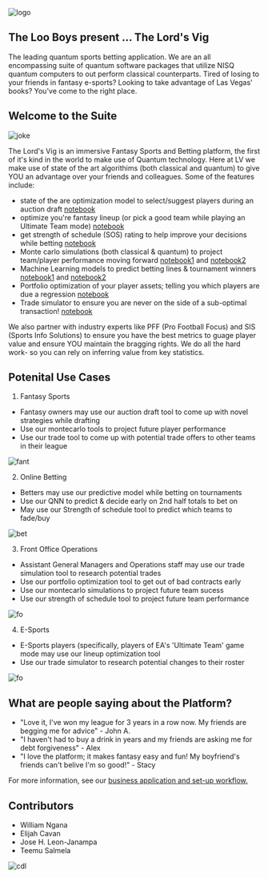 ![logo](img/logo.png)

##  The Loo Boys present ... The Lord's Vig

The leading quantum sports betting application. We are an all encompassing suite of quantum software packages that utilize NISQ quantum computers to out perform classical counterparts. Tired of losing to your friends in fantasy e-sports? Looking to take advantage of Las Vegas' books? You've come to the right place.

## Welcome to the Suite

![joke](img/bet.jpg)

The Lord's Vig is an immersive Fantasy Sports and Betting platform, the first of it's kind in the world to make use of Quantum technology. Here at LV we make use of state of the art algorithims (both classical and quantum) to give YOU an advantage over your friends and colleagues. Some of the features include:

- state of the are optimization model to select/suggest players during an auction draft [notebook](PythonNotebooks/Fantasy_Draft.ipynb)
- optimize you're fantasy lineup (or pick a good team while playing an Ultimate Team mode) [notebook](PythonNotebooks/Optimal_team_kit.ipynb)
- get strength of schedule (SOS) rating to help improve your decisions while betting [notebook](PythonNotebooks/SOS.ipynb)
- Monte carlo simulations (both classical & quantum) to project team/player performance moving forward [notebook1](PythonNotebooks/Monte.ipynb) and [notebook2](PythonNotebooks/Monte_players.ipynb)
- Machine Learning models to predict betting lines & tournament winners [notebook1](PythonNotebooks/Euro_Simulation.ipynb) and [notebook2](PythonNotebooks/betting.ipynb)
- Portfolio optimization of your player assets; telling you which players are due a regression [notebook](PythonNotebooks/SoccerOptimizer.ipynb)
- Trade simulator to ensure you are never on the side of a sub-optimal transaction! [notebook](PythonNotebooks/best__trade.ipynb)

We also partner with industry experts like PFF (Pro Football Focus) and SIS (Sports Info Solutions) to ensure you have the best metrics to guage player value and ensure YOU maintain the bragging rights. We do all the hard work- so you can rely on inferring value from key statistics. 

## Potenital Use Cases

1. Fantasy Sports
  - Fantasy owners may use our auction draft tool to come up with novel strategies while drafting
  - Use our montecarlo tools to project future player performance 
  - Use our trade tool to come up with potential trade offers to other teams in their league

![fant](img/2.jpg)

2. Online Betting
  - Betters may use our predictive model while betting on tournaments 
  - Use our QNN to predict & decide early on 2nd half totals to bet on
  - May use our Strength of schedule tool to predict which teams to fade/buy
  
![bet](img/1.jpg)

3. Front Office Operations
  - Assistant General Managers and Operations staff may use our trade simulation tool to research potential trades
  - Use our portfolio optimization tool to get out of bad contracts early
  - Use our montecarlo simulations to project future team sucess 
  - Use our strength of schedule tool to project future team performance 

![fo](img/4.jpg)
  
4. E-Sports
  - E-Sports players (specifically, players of EA's 'Ultimate Team' game mode may use our lineup optimization tool
  - Use our trade simulator to research potential changes to their roster

![fo](img/3.jpg)

## What are people saying about the Platform?

- "Love it, I've won my league for 3 years in a row now. My friends are begging me for advice" - John A.
- "I haven't had to buy a drink in years and my friends are asking me for debt forgiveness" - Alex 
- "I love the platform; it makes fantasy easy and fun! My boyfriend's friends can't belive I'm so good!" - Stacy

For more information, see our [<ins>business application and set-up workflow</ins>. ](Business_app.md)


## Contributors 

- William Ngana
- Elijah Cavan
- Jose H. Leon-Janampa
- Teemu Salmela

![cdl](img/cdl.jpg)
